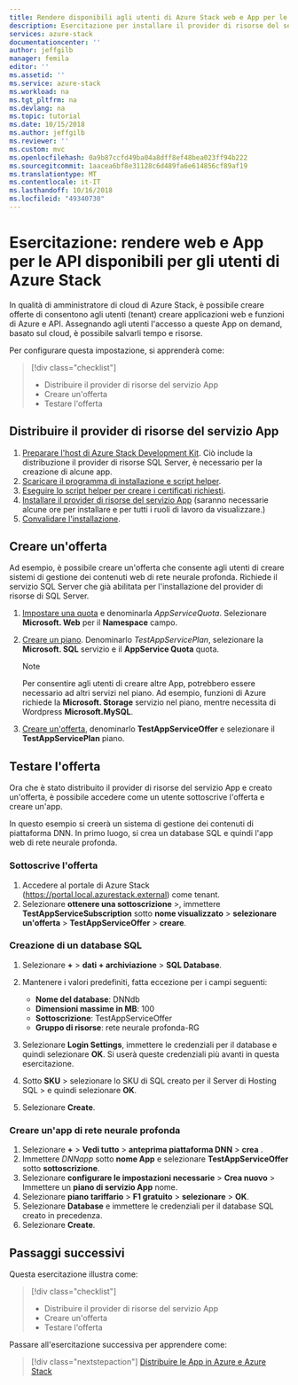 ```yaml
---
title: Rendere disponibili agli utenti di Azure Stack web e App per le API | Microsoft Docs
description: Esercitazione per installare il provider di risorse del servizio App e creare offre agli utenti di Azure Stack che offrono la possibilità di creare App web e API.
services: azure-stack
documentationcenter: ''
author: jeffgilb
manager: femila
editor: ''
ms.assetid: ''
ms.service: azure-stack
ms.workload: na
ms.tgt_pltfrm: na
ms.devlang: na
ms.topic: tutorial
ms.date: 10/15/2018
ms.author: jeffgilb
ms.reviewer: ''
ms.custom: mvc
ms.openlocfilehash: 0a9b87ccfd49ba04a8dff8ef48bea023ff94b222
ms.sourcegitcommit: 1aacea6bf8e31128c6d489fa6e614856cf89af19
ms.translationtype: MT
ms.contentlocale: it-IT
ms.lasthandoff: 10/16/2018
ms.locfileid: "49340730"
---
```

# <a name="tutorial-make-web-and-api-apps-available-to-your-azure-stack-users"></a>Esercitazione: rendere web e App per le API disponibili per gli utenti di Azure Stack

In qualità di amministratore di cloud di Azure Stack, è possibile creare offerte di consentono agli utenti (tenant) creare applicazioni web e funzioni di Azure e API. Assegnando agli utenti l'accesso a queste App on demand, basato sul cloud, è possibile salvarli tempo e risorse.

Per configurare questa impostazione, si apprenderà come:

> [!div class="checklist"]
> * Distribuire il provider di risorse del servizio App
> * Creare un'offerta
> * Testare l'offerta

## <a name="deploy-the-app-service-resource-provider"></a>Distribuire il provider di risorse del servizio App

1. [Preparare l'host di Azure Stack Development Kit](azure-stack-app-service-before-you-get-started.md). Ciò include la distribuzione il provider di risorse SQL Server, è necessario per la creazione di alcune app.
2. [Scaricare il programma di installazione e script helper](azure-stack-app-service-deploy.md).
3. [Eseguire lo script helper per creare i certificati richiesti](azure-stack-app-service-deploy.md).
4. [Installare il provider di risorse del servizio App](azure-stack-app-service-deploy.md) (saranno necessarie alcune ore per installare e per tutti i ruoli di lavoro da visualizzare.)
5. [Convalidare l'installazione](azure-stack-app-service-deploy.md#validate-the-app-service-on-azure-stack-installation).

## <a name="create-an-offer"></a>Creare un'offerta

Ad esempio, è possibile creare un'offerta che consente agli utenti di creare sistemi di gestione dei contenuti web di rete neurale profonda. Richiede il servizio SQL Server che già abilitata per l'installazione del provider di risorse di SQL Server.

1.  [Impostare una quota](azure-stack-setting-quotas.md) e denominarla *AppServiceQuota*. Selezionare **Microsoft. Web** per il **Namespace** campo.
2.  [Creare un piano](azure-stack-create-plan.md). Denominarlo *TestAppServicePlan*, selezionare la **Microsoft. SQL** servizio e il **AppService Quota** quota.

    > [!NOTE]
    > Per consentire agli utenti di creare altre App, potrebbero essere necessario ad altri servizi nel piano. Ad esempio, funzioni di Azure richiede la **Microsoft. Storage** servizio nel piano, mentre necessita di Wordpress **Microsoft.MySQL**.

3.  [Creare un'offerta](azure-stack-create-offer.md), denominarlo **TestAppServiceOffer** e selezionare il **TestAppServicePlan** piano.

## <a name="test-the-offer"></a>Testare l'offerta

Ora che è stato distribuito il provider di risorse del servizio App e creato un'offerta, è possibile accedere come un utente sottoscrive l'offerta e creare un'app.

In questo esempio si creerà un sistema di gestione dei contenuti di piattaforma DNN. In primo luogo, si crea un database SQL e quindi l'app web di rete neurale profonda.

### <a name="subscribe-to-the-offer"></a>Sottoscrive l'offerta

1. Accedere al portale di Azure Stack (https://portal.local.azurestack.external) come tenant.
2. Selezionare **ottenere una sottoscrizione** >, immettere **TestAppServiceSubscription** sotto **nome visualizzato** > **selezionare un'offerta**  >  **TestAppServiceOffer** > **creare**.

### <a name="create-a-sql-database"></a>Creazione di un database SQL

1. Selezionare **+**  >  **dati + archiviazione** > **SQL Database**.
2. Mantenere i valori predefiniti, fatta eccezione per i campi seguenti:

    - **Nome del database**: DNNdb
    - **Dimensioni massime in MB**: 100
    - **Sottoscrizione**: TestAppServiceOffer
    - **Gruppo di risorse**: rete neurale profonda-RG

3. Selezionare **Login Settings**, immettere le credenziali per il database e quindi selezionare **OK**. Si userà queste credenziali più avanti in questa esercitazione.
4. Sotto **SKU** > selezionare lo SKU di SQL creato per il Server di Hosting SQL > e quindi selezionare **OK**.
5. Selezionare **Create**.

### <a name="create-a-dnn-app"></a>Creare un'app di rete neurale profonda

1. Selezionare **+**  >  **Vedi tutto** > **anteprima piattaforma DNN** > **crea** .
2. Immettere *DNNapp* sotto **nome App** e selezionare **TestAppServiceOffer** sotto **sottoscrizione**.
3. Selezionare **configurare le impostazioni necessarie** > **Crea nuovo** > Immettere un **piano di servizio App** nome.
4. Selezionare **piano tariffario** > **F1 gratuito** > **selezionare** > **OK**.
5. Selezionare **Database** e immettere le credenziali per il database SQL creato in precedenza.
6. Selezionare **Create**.

## <a name="next-steps"></a>Passaggi successivi

Questa esercitazione illustra come:

> [!div class="checklist"]
> * Distribuire il provider di risorse del servizio App
> * Creare un'offerta
> * Testare l'offerta

Passare all'esercitazione successiva per apprendere come:

> [!div class="nextstepaction"]
> [Distribuire le App in Azure e Azure Stack](user/azure-stack-solution-pipeline.md)
